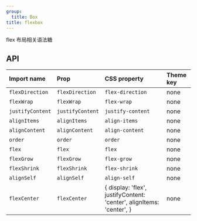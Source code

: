 ```yaml
---
group:
  title: Box
title: flexbox
---
```


flex 布局相关语法糖

## API

| Import name | Prop | CSS property | Theme key |
| :-- | :-- | :-- | :-- |
| `flexDirection` | `flexDirection` | `flex-direction` | none |
| `flexWrap` | `flexWrap` | `flex-wrap` | none |
| `justifyContent` | `justifyContent` | `justify-content` | none |
| `alignItems` | `alignItems` | `align-items` | none |
| `alignContent` | `alignContent` | `align-content` | none |
| `order` | `order` | `order` | none |
| `flex` | `flex` | `flex` | none |
| `flexGrow` | `flexGrow` | `flex-grow` | none |
| `flexShrink` | `flexShrink` | `flex-shrink` | none |
| `alignSelf` | `alignSelf` | `align-self` | none |
| `flexCenter` | `flexCenter` | { display: 'flex', justifyContent: 'center', alignItems: 'center', } | none |

